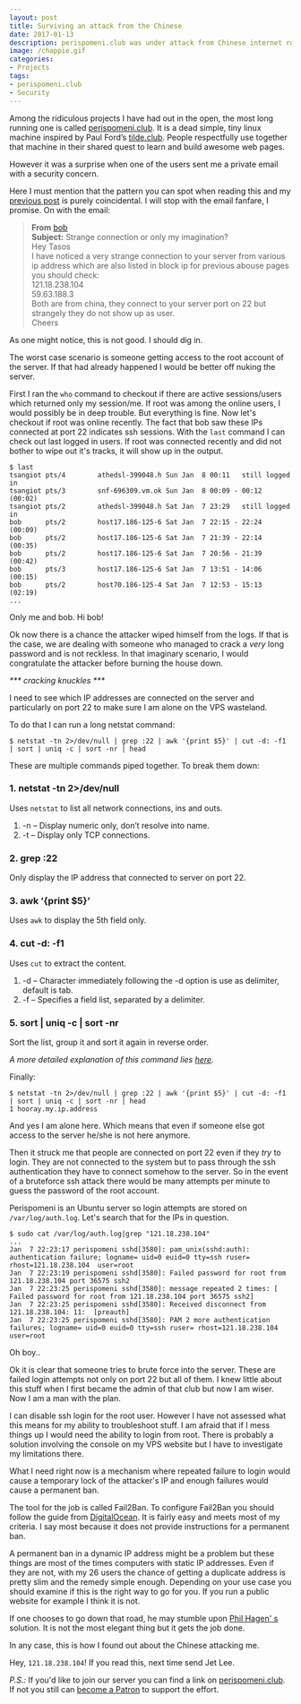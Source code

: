 ```yaml
---
layout: post
title: Surviving an attack from the Chinese
date: 2017-01-13
description: perispomeni.club was under attack from Chinese internet robots
image: /chappie.gif
categories:
- Projects
tags:
- perispomeni.club
- Security
---
```


Among the ridiculous projects I have had out in the open, the most long running
one is called [perispomeni.club](http://perispomeni.club).
It is a dead simple, tiny linux machine inspired by Paul Ford’s
[tilde.club](http://tilde.club). People respectfully use together that machine
in their shared quest to learn and build awesome web pages.

However it was a surprise when one of the users sent me a private email with a
security concern. 

<!--more-->

Here I must mention that the pattern you can spot when
reading this and my [previous post](/a-pile-of-scam) is purely coincidental. I
will stop with the email fanfare, I promise. On with the email:

>**From** [bob](http://perispomeni.club/~bob/)<br>
>**Subject:** Strange connection or only my imagination?<br>
Hey Tasos<br>
I have noticed a very strange connection to your server from various ip address
which are also listed in block ip for previous abouse pages you should check:<br>
121.18.238.104<br>
59.63.188.3<br>
Both are from china, they connect to your server port on 22 but strangely they
do not show up as user.<br>
Cheers

As one might notice, this is not good. I should dig in.

The worst case scenario is someone getting access to the root account of the
server. If that had already happened I would be better off nuking the server.

First I ran the `who` command to checkout if there are active sessions/users
which returned only my session/me. If root was among the online users, I would
possibly be in deep trouble. But everything is fine. Now let's checkout if
root was online recently. The fact that bob saw these IPs connected at port 22
indicates ssh sessions. With the `last` command I can check out last logged in
users. If root was connected recently and did not bother to wipe out it's
tracks, it will show up in the output.

```
$ last
tsangiot pts/4        athedsl-399048.h Sun Jan  8 00:11   still logged in   
tsangiot pts/3        snf-696309.vm.ok Sun Jan  8 00:09 - 00:12  (00:02)    
tsangiot pts/2        athedsl-399048.h Sat Jan  7 23:29   still logged in   
bob      pts/2        host17.186-125-6 Sat Jan  7 22:15 - 22:24  (00:09)    
bob      pts/2        host17.186-125-6 Sat Jan  7 21:39 - 22:14  (00:35)    
bob      pts/2        host17.186-125-6 Sat Jan  7 20:56 - 21:39  (00:42)    
bob      pts/3        host17.186-125-6 Sat Jan  7 13:51 - 14:06  (00:15)    
bob      pts/2        host70.186-125-4 Sat Jan  7 12:53 - 15:13  (02:19)    
...
```

Only me and bob. Hi bob!

Ok now there is a chance the attacker wiped himself from the logs. If that is
the case, we are dealing with someone who managed to crack a *very* long password
and is not reckless. In that imaginary scenario, I would congratulate the
attacker before burning the house down.

<p class="text-center"><i>*** cracking knuckles ***</i></p>

I need to see which IP addresses are connected on the server and particularly
on port 22 to make sure I am alone on the VPS wasteland.

To do that I can run a long netstat command:

```
$ netstat -tn 2>/dev/null | grep :22 | awk '{print $5}' | cut -d: -f1 | sort | uniq -c | sort -nr | head
```

These are multiple commands piped together. To break them down:

### 1. netstat -tn 2>/dev/null

Uses `netstat` to list all network connections, ins and outs.

1. -n – Display numeric only, don’t resolve into name.
2. -t – Display only TCP connections.

### 2. grep :22

Only display the IP address that connected to server on port 22.

### 3. awk ‘{print $5}’

Uses `awk` to display the 5th field only.

### 4. cut -d: -f1

Uses `cut` to extract the content.

1. -d – Character immediately following the -d option is use as delimiter, default is tab.
1. -f – Specifies a field list, separated by a delimiter.

### 5. sort | uniq -c | sort -nr

Sort the list, group it and sort it again in reverse order.

*A more detailed explanation of this command lies
[here](https://www.mkyong.com/linux/list-all-ip-addresses-connected-to-your-server/).*

Finally:

```
$ netstat -tn 2>/dev/null | grep :22 | awk '{print $5}' | cut -d: -f1 | sort | uniq -c | sort -nr | head
1 hooray.my.ip.address
```

And yes I am alone here. Which means that even if someone else got access to
the server he/she is not here anymore.

Then it struck me that people are connected on port 22 even if they *try* to
login. They are not connected to the system but to pass through the ssh
authentication they have to connect somehow to the server. So in the event of a
bruteforce ssh attack there would be many attempts per minute to guess the
password of the root account.

Perispomeni is an Ubuntu server so login attempts are stored on
`/var/log/auth.log`. Let's search that for the IPs in question.


```
$ sudo cat /var/log/auth.log|grep "121.18.238.104"
...
Jan  7 22:23:17 perispomeni sshd[3580]: pam_unix(sshd:auth): authentication failure; logname= uid=0 euid=0 tty=ssh ruser= rhost=121.18.238.104  user=root
Jan  7 22:23:19 perispomeni sshd[3580]: Failed password for root from 121.18.238.104 port 36575 ssh2
Jan  7 22:23:25 perispomeni sshd[3580]: message repeated 2 times: [ Failed password for root from 121.18.238.104 port 36575 ssh2]
Jan  7 22:23:25 perispomeni sshd[3580]: Received disconnect from 121.18.238.104: 11:  [preauth]
Jan  7 22:23:25 perispomeni sshd[3580]: PAM 2 more authentication failures; logname= uid=0 euid=0 tty=ssh ruser= rhost=121.18.238.104  user=root
```

Oh boy..

Ok it is clear that someone tries to brute force into the server. These are
failed login attempts not only on port 22 but all of them. I knew little about
this stuff when I first became the admin of that club but now I am wiser.
Now I am a man with the plan.

I can disable ssh login for the root user. However I have not assessed what this
means for my ability to troubleshoot stuff. I am afraid that if I mess
things up I would need the ability to login from root. There is probably a
solution involving the console on my VPS website but I have to investigate my
limitations there.

What I need right now is a mechanism where repeated failure to login would cause
a temporary lock of the attacker's IP and enough failures would cause a permanent ban.

The tool for the job is called Fail2Ban. To configure Fail2Ban you should
follow the guide from [DigitalOcean](https://www.digitalocean.com/community/tutorials/how-to-protect-ssh-with-fail2ban-on-ubuntu-14-04).
It is fairly easy and meets most of my criteria. I say most because it does not
provide instructions for a permanent ban.

A permanent ban in a dynamic IP address might be a problem but these things are
most of the times computers with static IP addresses. Even if they are not,
with my 26 users the chance of getting a duplicate address is pretty slim and
the remedy simple enough. Depending on your use case you should examine if this
is the right way to go for you. If you run a public website for example I think
it is not.

If one chooses to go down that road, he may stumble upon [Phil Hagen' s](http://stuffphilwrites.com/2013/03/permanently-ban-repeat-offenders-fail2ban/)
solution. It is not the most elegant thing but it gets the job done.

In any case, this is how I found out about the Chinese attacking me.

Hey, `121.18.238.104`! If you read this, next time send Jet Lee.

*P.S.:* If you'd like to join our server you can find a link on [perispomeni.club](http://perispomeni.club). 
If not you still can [become a Patron](https://www.patreon.com/tsangiotis) to support the effort.
